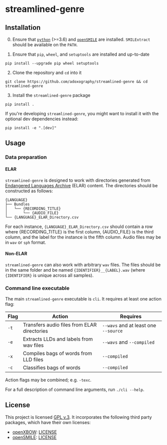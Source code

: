 # streamlined-genre

## Installation

0. Ensure that [`python`](https://python.org) (>=3.6) and [`openSMILE`](https://www.audeering.com/opensmile/) are installed. `SMILExtract` should be available on the `PATH`.

1. Ensure that `pip`, `wheel`, and `setuptools` are installed and up-to-date

```pip install --upgrade pip wheel setuptools```

2. Clone the repository and `cd` into it

```git clone https://github.com/adoxography/streamlined-genre && cd streamlined-genre```

3. Install the `streamlined-genre` package

```pip install .```

If you're developing `streamlined-genre`, you might want to install it with the optional dev dependencies instead:

```pip install -e ".[dev]"```


## Usage

### Data preparation

#### ELAR
`streamlined-genre` is designed to work with directories generated from [Endangered Languages Archive](https://www.soas.ac.uk/elar/) (ELAR) content. The directories should be constructed as follows:

```
{LANGUAGE}
├── Bundles
│   └── {RECORDING_TITLE}
│       └── {AUDIO_FILE}
└── {LANGUAGE}_ELAR_Directory.csv
```

For each instance, `{LANGUAGE}_ELAR_Directory.csv` should contain a row where {RECORDING_TITLE} is the first column, {AUDIO_FILE} is the third column, and the label for the instance is the fifth column. Audio files may be in `wav` or `sph` format.

#### Non-ELAR
`streamlined-genre` can also work with arbitrary `wav` files. The files should be in the same folder and be named `{IDENTIFIER}__{LABEL}.wav` (where `{IDENTIFIER}` is unique across all samples).

### Command line executable

The main `streamlined-genre` executable is `cli`. It requires at least one action flag:

Flag | Action                                      | Requires
---- | ------------------------------------------- | ------------------------------------
`-t` | Transfers audio files from ELAR directories | `--wavs` and at least one `--source`
`-e` | Extracts LLDs and labels from wav files     | `--wavs` and `--compiled`
`-x` | Compiles bags of words from LLD files       | `--compiled`
`-c` | Classifies bags of words                    | `--compiled`

Action flags may be combined; e.g. `-texc`.

For a full description of command line arguments, run `./cli --help`.


## License

This project is licensed [GPL v.3](/LICENSE). It incorporates the following third party packages, which have their own licenses:

- [openXBOW](https://github.com/openXBOW/openXBOW): [LICENSE](https://github.com/openXBOW/openXBOW/blob/master/LICENSE.txt)
- [openSMILE](https://github.com/naxingyu/opensmile): [LICENSE](/config/openSMILE/LICENSE)
